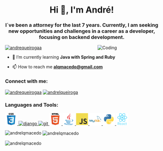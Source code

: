 
<h1 align="center">Hi 👋, I'm André!</h1>
<h3 align="center">I´ve been a attorney for the last 7 years. Currently, I am seeking new opportunities and challenges in a career as a developer, focusing on backend development.</h3>


<img align="right" alt="Coding" width="200" src="https://media.tenor.com/y2JXkY1pXkwAAAAM/cat-computer.gif">

<p align="left"> <a href="https://twitter.com/andrequeirogaa" target="blank"><img src="https://img.shields.io/twitter/follow/andrequeirogaa?logo=twitter&style=for-the-badge" alt="andrequeirogaa" /></a> </p>

- 🌱 I’m currently learning **Java with Spring and Ruby**

- 📫 How to reach me **alqmacedo@gmail.com**

<h3 align="left">Connect with me:</h3>
<p align="left">
<a href="https://twitter.com/andrequeirogaa" target="blank"><img align="center" src="https://raw.githubusercontent.com/rahuldkjain/github-profile-readme-generator/master/src/images/icons/Social/twitter.svg" alt="andrequeirogaa" height="30" width="40" /></a>
<a href="https://instagram.com/andrelqueiroga" target="blank"><img align="center" src="https://raw.githubusercontent.com/rahuldkjain/github-profile-readme-generator/master/src/images/icons/Social/instagram.svg" alt="andrelqueiroga" height="30" width="40" /></a>
</p>

<h3 align="left">Languages and Tools:</h3>
<p align="left"> <a href="https://www.w3schools.com/css/" target="_blank" rel="noreferrer"> <img src="https://raw.githubusercontent.com/devicons/devicon/master/icons/css3/css3-original-wordmark.svg" alt="css3" width="40" height="40"/> </a> <a href="https://www.djangoproject.com/" target="_blank" rel="noreferrer"> <img src="https://cdn.worldvectorlogo.com/logos/django.svg" alt="django" width="40" height="40"/> </a> <a href="https://git-scm.com/" target="_blank" rel="noreferrer"> <img src="https://www.vectorlogo.zone/logos/git-scm/git-scm-icon.svg" alt="git" width="40" height="40"/> </a> <a href="https://www.w3.org/html/" target="_blank" rel="noreferrer"> <img src="https://raw.githubusercontent.com/devicons/devicon/master/icons/html5/html5-original-wordmark.svg" alt="html5" width="40" height="40"/> </a> <a href="https://www.java.com" target="_blank" rel="noreferrer"> <img src="https://raw.githubusercontent.com/devicons/devicon/master/icons/java/java-original.svg" alt="java" width="40" height="40"/> </a> <a href="https://developer.mozilla.org/en-US/docs/Web/JavaScript" target="_blank" rel="noreferrer"> <img src="https://raw.githubusercontent.com/devicons/devicon/master/icons/javascript/javascript-original.svg" alt="javascript" width="40" height="40"/> </a> <a href="https://www.mysql.com/" target="_blank" rel="noreferrer"> <img src="https://raw.githubusercontent.com/devicons/devicon/master/icons/mysql/mysql-original-wordmark.svg" alt="mysql" width="40" height="40"/> </a> <a href="https://www.python.org" target="_blank" rel="noreferrer"> <img src="https://raw.githubusercontent.com/devicons/devicon/master/icons/python/python-original.svg" alt="python" width="40" height="40"/> </a> <a href="https://reactjs.org/" target="_blank" rel="noreferrer"> <img src="https://raw.githubusercontent.com/devicons/devicon/master/icons/react/react-original-wordmark.svg" alt="react" width="40" height="40"/> </a> </p>

<p><img align="left" src="https://github-readme-stats.vercel.app/api/top-langs?username=andrelqmacedo&show_icons=true&locale=en&layout=compact" alt="andrelqmacedo" /></p>

<p>&nbsp;<img align="center" src="https://github-readme-stats.vercel.app/api?username=andrelqmacedo&show_icons=true&locale=en" alt="andrelqmacedo" /></p>

<p><img align="center" src="https://github-readme-streak-stats.herokuapp.com/?user=andrelqmacedo&" alt="andrelqmacedo" /></p>



